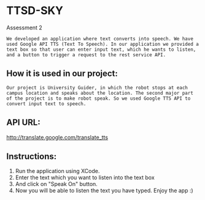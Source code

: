 # TTSD-SKY
Assessment 2

    We developed an application where text converts into speech. We have used Google API TTS (Text To Speech). In our application we provided a text box so that user can enter input text, which he wants to listen, and a button to trigger a request to the rest service API.

How it is used in our project:
------------------------------
    Our project is University Guider, in which the robot stops at each campus location and speaks about the location. The second major part of the project is to make robot speak. So we used Google TTS API to convert input text to speech. 

API URL:
--------
http://translate.google.com/translate_tts

Instructions:
-------------
1) Run the application using XCode.
2) Enter the text which you want to listen into the text box 
3) And click on "Speak On" button. 
4) Now you will be able to listen the text you have typed. Enjoy the app :)
